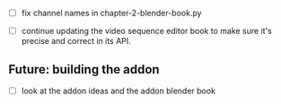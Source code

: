 - [ ] fix channel names in chapter-2-blender-book.py
- [ ] continue updating the video sequence editor book to make sure it's precise and correct in its API.


## Future: building the addon

- [ ] look at the addon ideas and the addon blender book 